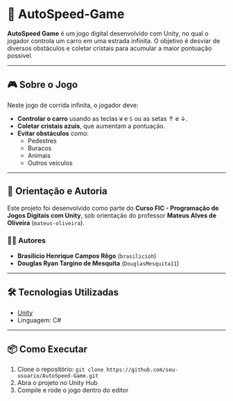 # 🚗 AutoSpeed-Game

**AutoSpeed Game** é um jogo digital desenvolvido com Unity, no qual o jogador controla um carro em uma estrada infinita. O objetivo é desviar de diversos obstáculos e coletar cristais para acumular a maior pontuação possível.

---

## 🎮 Sobre o Jogo

Neste jogo de corrida infinita, o jogador deve:

- **Controlar o carro** usando as teclas `W` e `S` ou as setas ↑ e ↓.
- **Coletar cristais azuis**, que aumentam a pontuação.
- **Evitar obstáculos** como:
  - Pedestres
  - Buracos
  - Animais
  - Outros veículos

---

## 🧠 Orientação e Autoria

Este projeto foi desenvolvido como parte do **Curso FIC - Programação de Jogos Digitais com Unity**, sob orientação do professor **Mateus Alves de Oliveira** (`mateus-oliveira`).

### 👨‍💻 Autores

- **Brasilicio Henrique Campos Rêgo** (`brasilicioh`)
- **Douglas Ryan Targino de Mesquita** (`DouglasMesquita11`)

---

## 🛠️ Tecnologias Utilizadas

- [Unity](https://unity.com/)
- Linguagem: C#

---

## 📦 Como Executar

1. Clone o repositório:
   `git clone https://github.com/seu-usuario/AutoSpeed-Game.git`
2. Abra o projeto no Unity Hub
3. Compile e rode o jogo dentro do editor


